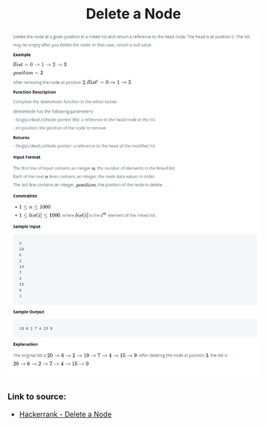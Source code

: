 <h1 align="center">Delete a Node</h1>

![alt text](https://raw.githubusercontent.com/matthew01lokiet/Github-repos-images/main/Algs/LinkedList/l8X7x4PQ_o.png)

### Link to source: 
- <a href="https://www.hackerrank.com/challenges/delete-a-node-from-a-linked-list/problem">Hackerrank - Delete a Node</a>
